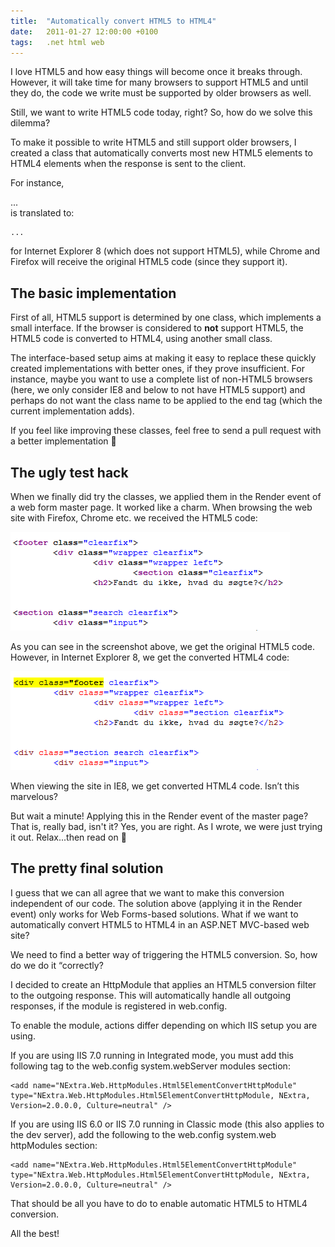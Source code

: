 ```yaml
---
title:	"Automatically convert HTML5 to HTML4"
date:	2011-01-27 12:00:00 +0100
tags: 	.net html web
---
```



I love HTML5 and how easy things will become once it breaks through. However, it
will take time for many browsers to support HTML5 and until they do, the code we
write must be supported by older browsers as well.

Still, we want to write HTML5 code today, right? So, how do we solve this dilemma?

To make it possible to write HTML5 and still support older browsers, I created a
class that automatically converts most new HTML5 elements to HTML4 elements when
the response is sent to the client.

For instance, <nav>...</nav> is translated to:

	...

for Internet Explorer 8 (which does not support HTML5), while Chrome and Firefox
will receive the original HTML5 code (since they support it).


## The basic implementation

First of all, HTML5 support is determined by one class, which implements a small
interface. If the browser is considered to **not** support HTML5, the HTML5 code
is converted to HTML4, using another small class.

The interface-based setup aims at making it easy to replace these quickly created
implementations with better ones, if they prove insufficient. For instance, maybe
you want to use a complete list of non-HTML5 browsers (here, we only consider IE8
and below to not have HTML5 support) and perhaps do not want the class name to be
applied to the end tag (which the current implementation adds).

If you feel like improving these classes, feel free to send a pull request with a
better implementation 🙂



## The ugly test hack

When we finally did try the classes, we applied them in the Render event of a web
form master page. It worked like a charm. When browsing the web site with Firefox,
Chrome etc. we received the HTML5 code:

![Firefox and Chrome gets HTML5](/assets/blog/2011-01-27-1.png)

As you can see in the screenshot above, we get the original HTML5 code. However,
in Internet Explorer 8, we get the converted HTML4 code:

![Internet Explorer 8 gets HTML4](/assets/blog/2011-01-27-2.png)

When viewing the site in IE8, we get converted HTML4 code. Isn’t this marvelous?

But wait a minute! Applying this in the Render event of the master page? That is,
really bad, isn't it? Yes, you are right. As I wrote, we were just trying it out.
Relax...then read on 🙂


## The pretty final solution

I guess that we can all agree that we want to make this conversion independent of
our code. The solution above (applying it in the Render event) only works for Web
Forms-based solutions. What if we want to automatically convert HTML5 to HTML4 in
an ASP.NET MVC-based web site?

We need to find a better way of triggering the HTML5 conversion. So, how do we do
it “correctly?

I decided to create an HttpModule that applies an HTML5 conversion filter to the
outgoing response. This will automatically handle all outgoing responses, if the
module is registered in web.config.

To enable the module, actions differ depending on which IIS setup you are using.

If you are using IIS 7.0 running in Integrated mode, you must add this following
tag to the web.config system.webServer modules section:

	<add name="NExtra.Web.HttpModules.Html5ElementConvertHttpModule" type="NExtra.Web.HttpModules.Html5ElementConvertHttpModule, NExtra, Version=2.0.0.0, Culture=neutral" />

If you are using IIS 6.0 or IIS 7.0 running in Classic mode (this also applies to
the dev server), add the following to the web.config system.web httpModules section:

	<add name="NExtra.Web.HttpModules.Html5ElementConvertHttpModule" type="NExtra.Web.HttpModules.Html5ElementConvertHttpModule, NExtra, Version=2.0.0.0, Culture=neutral" />

That should be all you have to do to enable automatic HTML5 to HTML4 conversion.

All the best!

